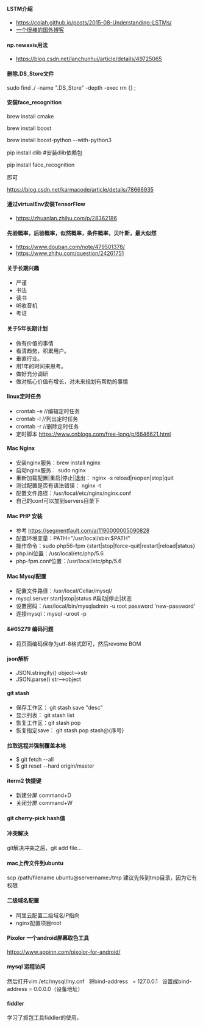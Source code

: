 #### LSTM介绍
- https://colah.github.io/posts/2015-08-Understanding-LSTMs/
- [一个很棒的国外博客](https://colah.github.io/)

#### np.newaxis用法
- https://blog.csdn.net/lanchunhui/article/details/49725065

#### 删除.DS_Store文件
sudo find ./ -name ".DS_Store" -depth -exec rm {} \;

#### 安装face_recognition
brew install cmake

brew install boost

brew install boost-python --with-python3

pip install dlib #安装dlib依赖包 

pip install face_recognition

即可

https://blog.csdn.net/karmacode/article/details/78666935

#### 通过virtualEnv安装TensorFlow
- https://zhuanlan.zhihu.com/p/28362186

#### 先验概率，后验概率，似然概率，条件概率，贝叶斯，最大似然
- https://www.douban.com/note/479501378/
- https://www.zhihu.com/question/24261751

#### 关于长期兴趣
- 严谨
- 书法
- 读书
- 听收音机
- 考证

#### 关于5年长期计划
- 做有价值的事情
- 看清趋势，积累用户。
- 垂直行业。
- 用1年的时间来思考。
- 做好充分调研
- 做对核心价值有增长，对未来规划有帮助的事情

#### linux定时任务
- crontab -e  //编辑定时任务
- crontab -l  //列出定时任务
- crontab -r  //删除定时任务
- 定时脚本 https://www.cnblogs.com/free-long/p/6646621.html

#### Mac Nginx  
- 安装nginx服务：brew install nginx
- 启动nginx服务： sudo nginx
- 重新加载配置|重启|停止|退出： nginx -s reload|reopen|stop|quit
- 测试配置是否有语法错误： nginx -t
- 配置文件路径：/usr/local/etc/nginx/nginx.conf
- 自己的conf可以加到servers目录下

#### Mac PHP 安装
- 参考 https://segmentfault.com/a/1190000005090828
- 配置环境变量：PATH="/usr/local/sbin:$PATH"
- 操作命令：sudo php56-fpm {start|stop|force-quit|restart|reload|status}
- php.ini位置：/usr/local/etc/php/5.6
- php-fpm.conf位置：/usr/local/etc/php/5.6

#### Mac Mysql配置
- 配置文件路径：/usr/local/Cellar/mysql/
- mysql.server start|stop|status #启动|停止|状态
- 设置密码：/usr/local/bin/mysqladmin -u root password 'new-password'
- 连接mysql：mysql -uroot -p

#### &#65279 编码问题
- 将页面编码保存为utf-8格式即可，然后revome BOM

#### json解析
- JSON.stringify() object-->str
- JSON.parse()  str-->object

#### git stash
- 保存工作区： git stash save "desc"
- 显示列表： git stash list
- 恢复工作区：git stash pop
- 恢复指定save： git stash pop stash@{序号}

#### 拉取远程并强制覆盖本地
- $ git fetch --all
- $ git reset --hard origin/master

#### iterm2 快捷键
- 新建分屏 command+D
- 关闭分屏 command+W

#### git cherry-pick hash值

#### 冲突解决
git解决冲突之后，git add file... 

#### mac上传文件到ubuntu 
scp /path/filename ubuntu@servername:/tmp 建议先传到tmp目录，因为它有权限

#### 二级域名配置
- 阿里云配置二级域名IP指向
- nginx配置项目root

#### Pixolor 一个android屏幕取色工具  
https://www.appinn.com/pixolor-for-android/  

#### mysql 远程访问
然后打开vim  /etc/mysql/my.cnf  
将bind-address    = 127.0.0.1  
设置成bind-address    = 0.0.0.0（设备地址）  


#### fiddler
学习了抓包工具fiddler的使用。



